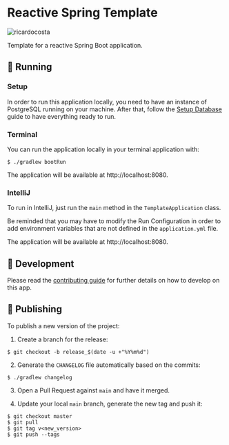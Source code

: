 <h1>Reactive Spring Template</h1>

![ricardocosta](https://circleci.com/gh/ricardocosta/reactive-spring-template.svg?style=shield)

Template for a reactive Spring Boot application.

## 🔌 Running

### Setup

In order to run this application locally, you need to have an instance of PostgreSQL running on your machine. After
that, follow the [Setup Database](./docs/setup-database.md) guide to have everything ready to run.

### Terminal

You can run the application locally in your terminal application with:

```
$ ./gradlew bootRun
```

The application will be available at http://localhost:8080.

### IntelliJ

To run in IntelliJ, just run the `main` method in the `TemplateApplication` class.

Be reminded that you may have to modify the Run Configuration in order to add environment variables that are not defined
in the `application.yml` file.

The application will be available at http://localhost:8080.

## 🧰 Development

Please read the [contributing guide](./CONTRIBUTING.md) for further details on how to develop on this app.

## 🚀 Publishing

To publish a new version of the project:

1. Create a branch for the release:

```
$ git checkout -b release_$(date -u +"%Y%m%d")
```

2. Generate the `CHANGELOG` file automatically based on the commits:

```
$ ./gradlew changelog
```

3. Open a Pull Request against `main` and have it merged.

4. Update your local `main` branch, generate the new tag and push it:

```
$ git checkout master
$ git pull
$ git tag v<new_version>
$ git push --tags
```
